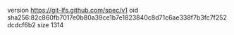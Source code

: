 version https://git-lfs.github.com/spec/v1
oid sha256:82c860fb7017e0b80a39ce1b7e1823840c8d71c6ae338f7b3fc7f252dcdcf6b2
size 1314
